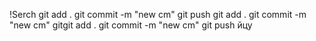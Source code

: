 !Serch git add . git commit -m "new cm" git push git add . git commit -m "new
cm" gitgit add . git commit -m "new cm" git push
йцу